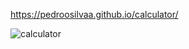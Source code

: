 https://pedroosilvaa.github.io/calculator/

![calculator](https://github.com/PedrooSilvaa/calculator/assets/125162325/87e83415-176a-4218-a54d-735c6e475f2a)

